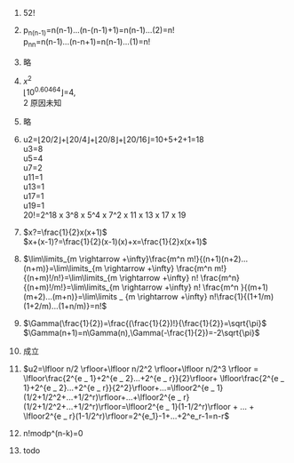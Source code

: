 1. 52!

2. p<sub>n(n-1)</sub>=n(n-1)...(n-(n-1)+1)=n(n-1)...(2)=n!  
   p<sub>nn</sub>=n(n-1)...(n-n+1)=n(n-1)...(1)=n!

3. 略

4. $x^2$   
   $\lfloor 10^{0.60464} \rfloor$=4,  
   2 原因未知

5. 略

6. u2=$\lfloor 20/2 \rfloor$+$\lfloor 20/4 \rfloor$+$\lfloor 20/8 \rfloor$+$\lfloor 20/16 \rfloor$=10+5+2+1=18  
   u3=8  
   u5=4  
   u7=2  
   u11=1  
   u13=1  
   u17=1  
   u19=1  
   20!=2^18 x 3^8 x 5^4 x 7^2 x 11 x 13 x 17 x 19

7. $x?=\frac{1}{2}x(x+1)$  
   $x+(x-1)?=\frac{1}{2}(x-1)(x)+x=\frac{1}{2}x(x+1)$

8. $\lim\limits_{m \rightarrow +\infty}\frac{m^n m!}{(n+1)(n+2)...(n+m)}=\lim\limits_{m \rightarrow +\infty} \frac{m^n m!}{(n+m)!/n!}=\lim\limits_{m \rightarrow +\infty} n! \frac{m^n}{(n+m)!/m!}=\lim\limits_{m \rightarrow +\infty} n! \frac{m^n }{(m+1)(m+2)...(m+n)}=\lim\limits _ {m \rightarrow +\infty} n!\frac{1}{(1+1/m)(1+2/m)...(1+n/m)}=n!$  

9. $\Gamma(\frac{1}{2})=\frac{(\frac{1}{2})!}{\frac{1}{2}}=\sqrt{\pi}$  
   $\Gamma(n+1)=n\Gamma(n),\Gamma(-\frac{1}{2})=-2\sqrt{\pi}$

10. 成立

11. $u2=\lfloor n/2 \rfloor+\lfloor n/2^2 \rfloor+\lfloor n/2^3 \rfloor = \lfloor\frac{2^{e _ 1}+2^{e _ 2}...+2^{e _ r}}{2}\rfloor+ \lfloor\frac{2^{e _ 1}+2^{e _ 2}...+2^{e _ r}}{2^2}\rfloor+...=\lfloor2^{e _ 1}(1/2+1/2^2+...+1/2^r)\rfloor+...+\lfloor2^{e _ r}(1/2+1/2^2+...+1/2^r)\rfloor=\lfloor2^{e _ 1}(1-1/2^r)\rfloor + ... + \lfloor2^{e _ r}(1-1/2^r)\rfloor=2^{e_1}-1+...+2^e_r-1=n-r$

12. n!modp^(n-k)=0

13. todo
   
